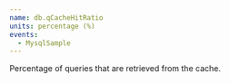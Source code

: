 ```yaml
---
name: db.qCacheHitRatio
units: percentage (%)
events:
  - MysqlSample
---
```


Percentage of queries that are retrieved from the cache.